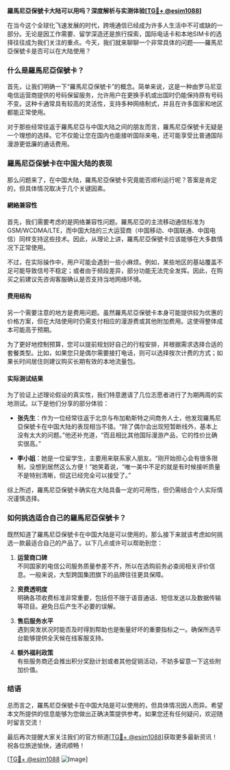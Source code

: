 **羅馬尼亞保號卡大陆可以用吗？深度解析与实测体验[[TG💪+ @esim1088](https://t.me/s/esim1088)]**

在当今这个全球化飞速发展的时代，跨境通信已经成为许多人生活中不可或缺的一部分。无论是因工作需要、留学深造还是旅行探索，国际电话卡和本地SIM卡的选择往往成为我们关注的重点。今天，我们就来聊聊一个非常具体的问题——羅馬尼亞保號卡是否可以在大陆使用？

### 什么是羅馬尼亞保號卡？

首先，让我们明确一下“羅馬尼亞保號卡”的概念。简单来说，这是一种由罗马尼亚电信运营商提供的号码保留服务，允许用户在更换手机或出国时仍能保持原有号码不变。这种卡通常具有较高的灵活性，支持多种网络制式，并且在许多国家和地区都能正常使用。

对于那些经常往返于羅馬尼亞与中国大陆之间的朋友而言，羅馬尼亞保號卡无疑是一个理想的选择。它不仅能让您在国内也能接听国际来电，还可能享受比普通国际漫游更低廉的通话费用。

### 羅馬尼亞保號卡在中国大陆的表现

那么问题来了，在中国大陆，羅馬尼亞保號卡究竟能否顺利运行呢？答案是肯定的，但具体情况取决于几个关键因素。

#### 網絡兼容性

首先，我们需要考虑的是网络兼容性问题。羅馬尼亞的主流移动通信标准为GSM/WCDMA/LTE，而中国大陆的三大运营商（中国移动、中国联通、中国电信）同样支持这些技术。因此，从理论上讲，羅馬尼亞保號卡应该能够在大多数情况下正常使用。

不过，在实际操作中，用户可能会遇到一些小麻烦。例如，某些地区的基站覆盖不足可能导致信号不稳定；或者由于频段差异，部分功能无法完全发挥。因此，在购买之前建议先咨询客服确认是否支持当地网络环境。

#### 费用结构

另一个需要注意的地方是费用问题。虽然羅馬尼亞保號卡本身可能提供较为优惠的价格方案，但在大陆使用时仍需支付相应的漫游费或其他附加费用。这使得整体成本可能高于预期。

为了更好地控制预算，您可以提前规划好自己的行程安排，并根据需求选择合适的套餐类型。比如，如果您只是偶尔需要接打电话，则可以选择按次计费的方式；如果长时间居住则建议购买长期有效的本地流量包。

#### 实际测试结果

为了验证上述理论假设的真实性，我们特意邀请了几位志愿者进行了为期两周的实地测试。以下是他们分享的部分体验：

- **张先生**：作为一位经常往返于北京与布加勒斯特之间商务人士，他发现羅馬尼亞保號卡在中国大陆的表现相当不错。“除了偶尔会出现短暂断线外，基本上没有太大的问题。”他还补充道，“而且相比其他国际漫游产品，它的性价比确实很高。”

- **李小姐**：她是一位留学生，主要用来联系家人朋友。“刚开始担心会有很多限制，没想到居然这么方便！”她笑着说，“唯一美中不足的就是有时候接听质量不是特别清晰，但这已经完全可以接受了。”

综上所述，羅馬尼亞保號卡确实在大陆具备一定的可用性，但仍需结合个人实际情况谨慎选择。

### 如何挑选适合自己的羅馬尼亞保號卡？

既然知道了羅馬尼亞保號卡在中国大陆是可以使用的，那么接下来就该考虑如何挑选一款最适合自己的产品了。以下几点或许可以帮助到您：

1. **运营商口碑**  
   不同国家的电信公司服务质量参差不齐，所以在选购前务必查阅相关评价信息。一般来说，大型跨国集团旗下的品牌往往更具保障。

2. **资费透明度**  
   明确各项收费标准非常重要，包括但不限于语音通话、短信发送以及数据传输等项目。避免日后产生不必要的误解。

3. **售后服务水平**  
   遇到突发状况时能否及时得到帮助也是衡量好坏的重要指标之一。确保所选平台能够提供全天候在线客服支持。

4. **额外福利政策**  
   有些服务商还会推出积分奖励计划或者其他促销活动，不妨多留意一下这些附加价值。

### 结语

总而言之，羅馬尼亞保號卡在中国大陆是可以使用的，但具体情况因人而异。希望本文所提供的信息能够为您做出正确决策提供参考。如果您还有任何疑问，欢迎随时留言交流！

最后再次提醒大家关注我们的官方频道[[TG💪+ @esim1088](https://t.me/s/esim1088)]获取更多最新资讯！祝各位旅途愉快，通讯顺畅！

[[TG💪+ @esim1088](https://t.me/s/esim1088) ![Image](https://i.postimg.cc/4NQfJmqS/Snipaste-2025-05-13-00-14-12.png)]